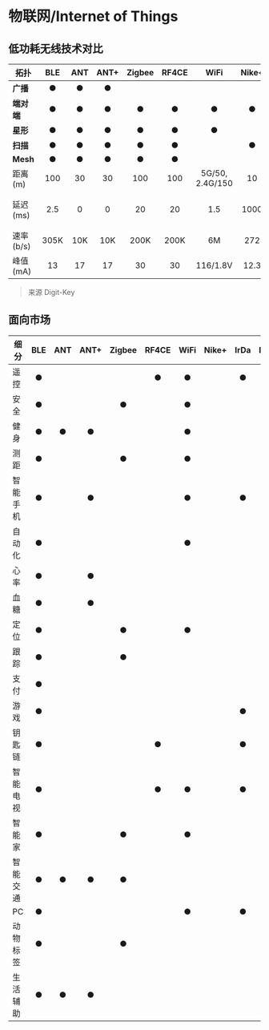 # 物联网/Internet of Things

## 低功耗无线技术对比

| 拓扑 | BLE | ANT | ANT+ | Zigbee | RF4CE | WiFi | Nike+ | IrDa | NFC |
| --- | :---: | :---: | :---: | :---: | :---: | :---: | :---: | :---: | :---: |
| **广播** | ● | ● | ● |  |  |  |  |  |  |
| **端对端** | ● | ● | ● | ● | ● | ● | ● | ● | ● |
| **星形** | ● | ● | ● | ● | ● | ● |  |  |  |
| **扫描** | ● | ● | ● | ● | ● |  | ● |  |  |
| **Mesh** | ● | ● | ● | ● | ● |  |  |  |  |
| 距离 (m) | 100 | 30 | 30 | 100 | 100 | 5G/50, 2.4G/150  | 10 | 0.1 | 0.1 |
| 延迟 (ms) | 2.5 | 0 | 0 | 20 | 20 | 1.5 | 1000 | 25 | 1000 (可调节) |
| 速率 (b/s) | 305K | 10K | 10K | 200K | 200K | 6M | 272 | 500K | 106K |
| 峰值 (mA) | 13 | 17 | 17 | 30 | 30 | 116/1.8V | 12.3 | 10.2 | 50 |
> 来源 Digit-Key

## 面向市场
| 细分 | BLE | ANT | ANT+ | Zigbee | RF4CE | WiFi | Nike+ | IrDa | NFC |
| --- | :---: | :---: | :---: | :---: | :---: | :---: | :---: | :---: | :---: |
| 遥控 | ● |  |  |  | ● | ● |  | ● |  |
| 安全 | ● |  |  | ● |  | ● |  |  | ● |
| 健身 | ● | ● | ● |  |  | ● |  |  |  |
| 测距 | ● |  |  | ● |  | ● |  |  |  |
| 智能手机 | ● |  | ● |  |  | ● |  | ● |  |
| 自动化 | ● |  |  |  |  | ● |  |  | ● |
| 心率 | ● |  | ● |  |  |  |  |  |  |
| 血糖 | ● |  | ● |  |  |  |  |  |  |
| 定位 | ● |  |  | ● |  | ● |  |  |  |
| 跟踪 | ● |  |  | ● |  |  |  |  | ● |
| 支付 | ● |  |  |  |  |  |  |  | ● |
| 游戏 | ● |  |  |  |  |  |  | ● |  |
| 钥匙链 | ● |  |  |  | ● |  |  | ● | ● |
| 智能电视 | ● |  |  |  | ● | ● |  | ● |  |
| 智能家 | ● |  |  | ● |  | ● |  |  |  |
| 智能交通 | ● | ● | ● | ● |  |  |  |  |  |
| PC | ● |  |  |  |  | ● |  | ● | ● |
| 动物标签 | ● |  |  | ● |  |  |  |  | ● |
| 生活辅助 | ● | ● | ● |  |  |  |  |  | ● |

